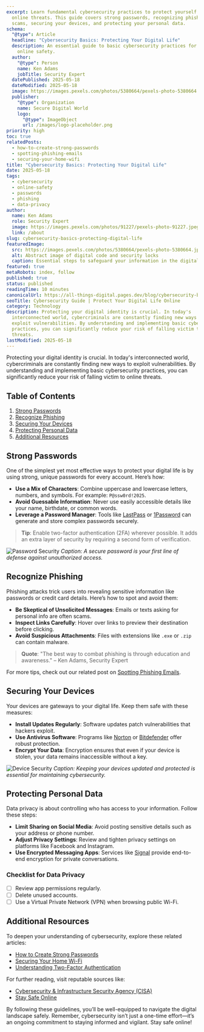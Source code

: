 ```yaml
---
excerpt: Learn fundamental cybersecurity practices to protect yourself from
  online threats. This guide covers strong passwords, recognizing phishing
  scams, securing your devices, and protecting your personal data.
schema:
  "@type": Article
  headline: "Cybersecurity Basics: Protecting Your Digital Life"
  description: An essential guide to basic cybersecurity practices for everyday
    online safety.
  author:
    "@type": Person
    name: Ken Adams
    jobTitle: Security Expert
  datePublished: 2025-05-18
  dateModified: 2025-05-18
  image: https://images.pexels.com/photos/5380664/pexels-photo-5380664.jpeg?auto=compress&cs=tinysrgb&w=1260&h=750&dpr=2
  publisher:
    "@type": Organization
    name: Secure Digital World
    logo:
      "@type": ImageObject
      url: /images/logo-placeholder.png
priority: high
toc: true
relatedPosts:
  - how-to-create-strong-passwords
  - spotting-phishing-emails
  - securing-your-home-wifi
title: "Cybersecurity Basics: Protecting Your Digital Life"
date: 2025-05-18
tags:
  - cybersecurity
  - online-safety
  - passwords
  - phishing
  - data-privacy
author:
  name: Ken Adams
  role: Security Expert
  image: https://images.pexels.com/photos/91227/pexels-photo-91227.jpeg?auto=compress&cs=tinysrgb&w=1260&h=750&dpr=2
  link: /about
slug: cybersecurity-basics-protecting-digital-life
featuredImage:
  src: https://images.pexels.com/photos/5380664/pexels-photo-5380664.jpeg?auto=compress&cs=tinysrgb&w=1260&h=750&dpr=2
  alt: Abstract image of digital code and security locks
  caption: Essential steps to safeguard your information in the digital age.
featured: true
metaRobots: index, follow
published: true
status: published
readingTime: 10 minutes
canonicalUrl: https://all-things-digital.pages.dev/blog/cybersecurity-basics-protecting-digital-life
seoTitle: Cybersecurity Guide | Protect Your Digital Life Online
category: Technology
description: Protecting your digital identity is crucial. In today's
  interconnected world, cybercriminals are constantly finding new ways to
  exploit vulnerabilities. By understanding and implementing basic cybersecurity
  practices, you can significantly reduce your risk of falling victim to online
  threats.
lastModified: 2025-05-18
---
```


Protecting your digital identity is crucial. In today's interconnected world, cybercriminals are constantly finding new ways to exploit vulnerabilities. By understanding and implementing basic cybersecurity practices, you can significantly reduce your risk of falling victim to online threats.

## Table of Contents

1. [Strong Passwords](#strong-passwords)
2. [Recognize Phishing](#recognize-phishing)
3. [Securing Your Devices](#securing-your-devices)
4. [Protecting Personal Data](#protecting-personal-data)
5. [Additional Resources](#additional-resources)

## Strong Passwords

One of the simplest yet most effective ways to protect your digital life is by using strong, unique passwords for every account. Here’s how:

- **Use a Mix of Characters**: Combine uppercase and lowercase letters, numbers, and symbols. For example: `P@ssw0rd!2025`.
- **Avoid Guessable Information**: Never use easily accessible details like your name, birthdate, or common words.
- **Leverage a Password Manager**: Tools like [LastPass](https://www.lastpass.com/) or [1Password](https://1password.com/) can generate and store complex passwords securely.

> **Tip**: Enable two-factor authentication (2FA) wherever possible. It adds an extra layer of security by requiring a second form of verification.

![Password Security](https://images.pexels.com/photos/414860/pexels-photo-414860.jpeg?auto=compress&cs=tinysrgb&w=1260&h=750&dpr=2)
_Caption: A secure password is your first line of defense against unauthorized access._

## Recognize Phishing

Phishing attacks trick users into revealing sensitive information like passwords or credit card details. Here’s how to spot and avoid them:

- **Be Skeptical of Unsolicited Messages**: Emails or texts asking for personal info are often scams.
- **Inspect Links Carefully**: Hover over links to preview their destination before clicking.
- **Avoid Suspicious Attachments**: Files with extensions like `.exe` or `.zip` can contain malware.

> **Quote**: "The best way to combat phishing is through education and awareness." – Ken Adams, Security Expert

For more tips, check out our related post on [Spotting Phishing Emails](#).

## Securing Your Devices

Your devices are gateways to your digital life. Keep them safe with these measures:

- **Install Updates Regularly**: Software updates patch vulnerabilities that hackers exploit.
- **Use Antivirus Software**: Programs like [Norton](https://www.norton.com/) or [Bitdefender](https://www.bitdefender.com/) offer robust protection.
- **Encrypt Your Data**: Encryption ensures that even if your device is stolen, your data remains inaccessible without a key.

![Device Security](https://images.pexels.com/photos/3861972/pexels-photo-3861972.jpeg?auto=compress&cs=tinysrgb&w=1260&h=750&dpr=2)
_Caption: Keeping your devices updated and protected is essential for maintaining cybersecurity._

## Protecting Personal Data

Data privacy is about controlling who has access to your information. Follow these steps:

- **Limit Sharing on Social Media**: Avoid posting sensitive details such as your address or phone number.
- **Adjust Privacy Settings**: Review and tighten privacy settings on platforms like Facebook and Instagram.
- **Use Encrypted Messaging Apps**: Services like [Signal](https://signal.org/) provide end-to-end encryption for private conversations.

### Checklist for Data Privacy

- [ ] Review app permissions regularly.
- [ ] Delete unused accounts.
- [ ] Use a Virtual Private Network (VPN) when browsing public Wi-Fi.

## Additional Resources

To deepen your understanding of cybersecurity, explore these related articles:

- [How to Create Strong Passwords](#)
- [Securing Your Home Wi-Fi](#)
- [Understanding Two-Factor Authentication](#)

For further reading, visit reputable sources like:

- [Cybersecurity & Infrastructure Security Agency (CISA)](https://www.cisa.gov/)
- [Stay Safe Online](https://staysafeonline.org/)

By following these guidelines, you’ll be well-equipped to navigate the digital landscape safely. Remember, cybersecurity isn’t just a one-time effort—it’s an ongoing commitment to staying informed and vigilant. Stay safe online!
